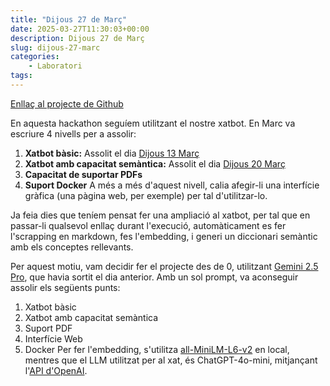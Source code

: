 ```yaml
---
title: "Dijous 27 de Març"
date: 2025-03-27T11:30:03+00:00
description: Dijous 27 de Març
slug: dijous-27-marc
categories:
    - Laboratori
tags:
---
```


[Enllaç al projecte de Github](https://github.com/DGSI-UPC/chat-with-any-website)

En aquesta hackathon seguíem utilitzant el nostre xatbot. En Marc va escriure 4 nivells per a assolir:
1. **Xatbot bàsic:** Assolit el dia [Dijous 13 Març](/dgsi/post/dijous-13-marc)
2. **Xatbot amb capacitat semàntica:** Assolit el dia [Dijous 20 Març](/dgsi/post/dijous-20-marc)
3. **Capacitat de suportar PDFs**
4. **Suport Docker**
A més a més d'aquest nivell, calia afegir-li una interfície gràfica (una pàgina web, per exemple) per tal d'utilitzar-lo.

Ja feia dies que teníem pensat fer una ampliació al xatbot, per tal que en passar-li qualsevol enllaç durant l'execució, automàticament es fer l'scrapping en markdown, fes l'embedding, i generi un diccionari semàntic amb els conceptes rellevants.

Per aquest motiu, vam decidir fer el projecte des de 0, utilitzant [Gemini 2.5 Pro](https://deepmind.google/technologies/gemini/pro/), que havia sortit el dia anterior. Amb un sol prompt, va aconseguir assolir els següents punts:
1. Xatbot bàsic
2. Xatbot amb capacitat semàntica
3. Suport PDF
4. Interfície Web
5. Docker
Per fer l'embedding, s'utilitza [all-MiniLM-L6-v2](https://huggingface.co/sentence-transformers/all-MiniLM-L6-v2) en local, mentres que el LLM utilitzat per al xat, és ChatGPT-4o-mini, mitjançant l'[API d'OpenAI](https://platform.openai.com/docs/models).

